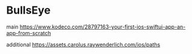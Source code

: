 # BullsEye
main https://www.kodeco.com/28797163-your-first-ios-swiftui-app-an-app-from-scratch 

additional https://assets.carolus.raywenderlich.com/ios/paths
